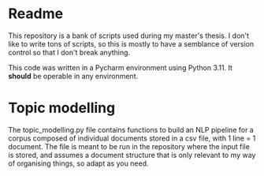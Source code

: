 # Readme

This repository is a bank of scripts used during my master's thesis. I don't like to write
tons of scripts, so this is mostly to have a semblance of version control so that I don't break
anything.

This code was written in a Pycharm environment using Python 3.11. It **should** be operable
in any environment.

# Topic modelling

The topic_modelling.py file contains functions to build an NLP pipeline for a corpus composed
of individual documents stored in a csv file, with 1 line = 1 document. The file is meant to be
run in the repository where the input file is stored, and assumes a document structure that is
only relevant to my way of organising things, so adapt as you need.